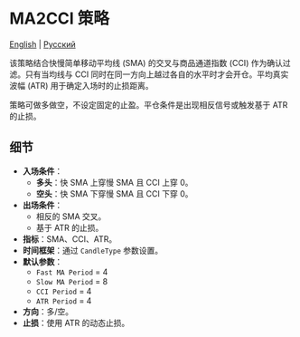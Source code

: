 # MA2CCI 策略
[English](README.md) | [Русский](README_ru.md)

该策略结合快慢简单移动平均线 (SMA) 的交叉与商品通道指数 (CCI) 作为确认过滤。只有当均线与 CCI 同时在同一方向上越过各自的水平时才会开仓。平均真实波幅 (ATR) 用于确定入场时的止损距离。

策略可做多做空，不设定固定的止盈。平仓条件是出现相反信号或触发基于 ATR 的止损。

## 细节

- **入场条件**：
  - **多头**：快 SMA 上穿慢 SMA 且 CCI 上穿 0。
  - **空头**：快 SMA 下穿慢 SMA 且 CCI 下穿 0。
- **出场条件**：
  - 相反的 SMA 交叉。
  - 基于 ATR 的止损。
- **指标**：SMA、CCI、ATR。
- **时间框架**：通过 `CandleType` 参数设置。
- **默认参数**：
  - `Fast MA Period` = 4
  - `Slow MA Period` = 8
  - `CCI Period` = 4
  - `ATR Period` = 4
- **方向**：多/空。
- **止损**：使用 ATR 的动态止损。
